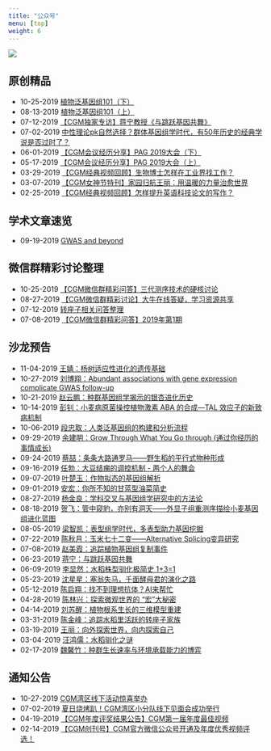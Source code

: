 ```yaml
---
title: "公众号"
menu: [top]
weight: 6
---
```


![](https://i.imgur.com/Po6sFb9.jpg)

## 原创精品

- 10-25-2019 [植物泛基因组101（下）](https://mp.weixin.qq.com/s/ce4ubfmIjQ9bHjMZ4RPB5A)
- 08-13-2019 [植物泛基因组101（上）](https://mp.weixin.qq.com/s/ATiF0sPq8SFcC9htatDm2w)
- 07-12-2019 [【CGM独家专访】蒋宁教授《与跳跃基因共舞》](https://mp.weixin.qq.com/s/dx2NOuadAHLvanfG3aBaAA)
- 07-02-2019 [中性理论pk自然选择？群体基因组学时代，有50年历史的经典学说是否过时了？](https://mp.weixin.qq.com/s/8fryXF-tHsQVVbhN8scZ4A)
- 06-01-2019 [【CGM会议经历分享】PAG 2019大会（下）](https://mp.weixin.qq.com/s/ZRVFE34R55kAZNZKC90HWQ)
- 05-17-2019 [【CGM会议经历分享】PAG 2019大会（上）](https://mp.weixin.qq.com/s/OI9aPG307m41rrCseWUTAw)
- 03-29-2019 [【CGM经典视频回顾】生物博士怎样在工业界找工作？](https://mp.weixin.qq.com/s/2d4LuVwSzL2gYiG8ibMntQ)
- 03-07-2019 [【CGM女神节特刊】家园归航王丽：用温暖的力量治愈世界](https://mp.weixin.qq.com/s/kTltC7ZCQYdUrESppC2FgQ)
- 02-25-2019 [【CGM经典视频回顾】怎样提升英语科技论文的写作？](https://mp.weixin.qq.com/s/BMAiRtL0BzLpso6PEef0pQ)

## 学术文章速览

- 09-19-2019 [GWAS and beyond](https://mp.weixin.qq.com/s/XVFiF9b60Yu37UHK1v3G3g)

## 微信群精彩讨论整理

- 10-25-2019 [【CGM微信群精彩问答】三代测序技术的硬核讨论](https://mp.weixin.qq.com/s/_gxVOEhJnxboe9kIHsnnPw)
- 08-27-2019 [【CGM微信群精彩讨论】大牛在线答疑，学习资源共享](https://mp.weixin.qq.com/s/qGKnMvVqaf_ZbpQPA0JLLw)
- 07-12-2019 [转座子相关问答整理](https://mp.weixin.qq.com/s/_8SMCQeKwJHYAFXAg3Sx-w)
- 07-08-2019 [【CGM微信群精彩问答】2019年第1期](https://mp.weixin.qq.com/s/Ig8O6i9mRbAt_0Ep4CRisg)

## 沙龙预告

- 11-04-2019 [王婧：杨树适应性进化的遗传基础](https://mp.weixin.qq.com/s/bIcBa86AMLuaZlR8U8ufsQ)
- 10-27-2019 [刘博翔：Abundant associations with gene expression complicate GWAS follow-up](https://mp.weixin.qq.com/s/Rm6otBYlDikfu5hNgZE-Mw)
- 10-21-2019 [赵云鹏：种群基因组学揭示的银杏进化历史](https://mp.weixin.qq.com/s/HWFcrxI6kaIOBSiQg4ei-A)
- 10-14-2019 [彭钊：小麦病原菌操控植物激素 ABA 的合成—TAL 效应子的新致病机制](https://mp.weixin.qq.com/s/ZYPa8KmY8qYMzH1ojt2XmA)
- 10-06-2019 [段忠取：人类泛基因组的构建和分析流程](https://mp.weixin.qq.com/s/qlplXhmmqbDBibjW0lMTuA)
- 09-29-2019 [余建明：Grow Through What You Go through (通过你经历的事情成长)](https://mp.weixin.qq.com/s/F64B11uSVCX9mzCj09giEA)
- 09-24-2019 [蔡喆：条条大路通罗马——野生稻的平行式物种形成](https://mp.weixin.qq.com/s/gthueigFLqZ0F3PL_plhiQ)
- 09-16-2019 [任勃：大豆结瘤的调控机制 - 两个人的舞会](https://mp.weixin.qq.com/s/TBTrNF6W9i75S1Q3LBOFKQ)
- 09-07-2019 [叶楚玉：作物拟态的基因组解析](https://mp.weixin.qq.com/s/wa-VLoErBo90vW9oHw8BXA)
- 09-01-2019 [安宏：你所不知的甘蓝型油菜简史](https://mp.weixin.qq.com/s/y6F_A86vVQWvcbFKu3nO5g)
- 08-27-2019 [杨金良：学科交叉与基因组学研究中的方法论](https://mp.weixin.qq.com/s/U5kie9FqebHZRMjPCLaAOw)
- 08-18-2019 [贺飞：管中窥豹，亦别有洞天——外显子组重测序描绘小麦基因组进化蓝图](https://mp.weixin.qq.com/s/dF4BlcZZ6T1noKQt99DsnQ)
- 08-05-2019 [梁智凯：表型组学时代，多表型助力基因挖掘](https://mp.weixin.qq.com/s/TkXdTeYHXi99alb8NF2mUw)
- 07-22-2019 [陈秋月：玉米七十二变——Alternative Splicing变异研究](https://mp.weixin.qq.com/s/lpGa-MSvTqwjeWIvfpYFrA)
- 07-08-2019 [赵美霞：追踪植物基因组复制事件](https://mp.weixin.qq.com/s/GQtK7Dt2f6O5WAziPe84Nw)
- 06-23-2019 [蒋宁：与跳跃基因共舞](https://mp.weixin.qq.com/s/58wWPx4kpRtK9sfxMU1RAA)
- 06-09-2019 [李显然：水稻株型驯化极简史 1+3=1](https://mp.weixin.qq.com/s/59TG-D3p4hynUeFEKurHPg)
- 05-23-2019 [沈星星：塞翁失马，千面酵母君的演化之路](https://mp.weixin.qq.com/s/GxTXFgBBVD1c40IYx16SPw)
- 05-12-2019 [陈启翔：找不到理想抗体？AI来帮忙](https://mp.weixin.qq.com/s/GloI0babGSv1RfOkaiAm3Q)
- 04-28-2019 [陈林兴：探索微观世界的 “宏”大秘密](https://mp.weixin.qq.com/s/8CyF_kbHImwJ-2QQK7jTZw)
- 04-14-2019 [刘苏醒：植物根系生长的三维模型重建](https://mp.weixin.qq.com/s/ncJK0o3o7_VqS6UO8k7g3Q)
- 03-31-2019 [陈金峰：追踪水稻里活跃的转座子家族](https://mp.weixin.qq.com/s/f9B404Rs7T7GMWCEPjyqeQ)
- 03-19-2019 [王丽：向外探索世界，向内探索自己](https://mp.weixin.qq.com/s/w3eh346PhGAbimJoZ0Asow)
- 03-04-2019 [汪鸿儒：水稻驯化之谜](https://mp.weixin.qq.com/s/3equhiJJfcfVSIHj3h5l3g)
- 02-17-2019 [魏馨竹：种群生长速率与环境承载能力的博弈](https://mp.weixin.qq.com/s/P02gI9MBkOe854aPCSRu4Q)

## 通知公告

- 10-27-2019 [CGM湾区线下活动惊喜举办](https://mp.weixin.qq.com/s/weduFmoZJQy29tYc81elTg)
- 07-02-2019 [夏日烧烤趴！CGM湾区小分队线下见面会成功举行](https://mp.weixin.qq.com/s/v47SgezRmmVpW7qhc6SbDQ)
- 04-19-2019 [【CGM年度评奖结果公告】CGM第一届年度最佳视频](https://mp.weixin.qq.com/s/5ehp8kfhPubmNV8k9ZFRnw)
- 02-14-2019 [【CGM创刊号】CGM官方微信公众号开通及年度优秀视频评选！](https://mp.weixin.qq.com/s/IbU7aX7-ZN_d8LGmZkvZBg)
